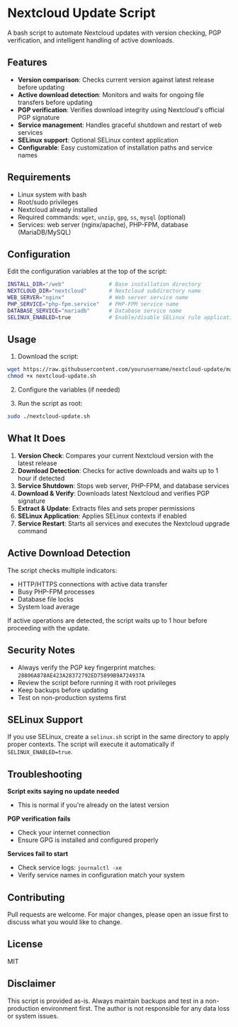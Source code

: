 # Nextcloud Update Script

A bash script to automate Nextcloud updates with version checking, PGP verification, and intelligent handling of active downloads.

## Features

- **Version comparison**: Checks current version against latest release before updating
- **Active download detection**: Monitors and waits for ongoing file transfers before updating
- **PGP verification**: Verifies download integrity using Nextcloud's official PGP signature
- **Service management**: Handles graceful shutdown and restart of web services
- **SELinux support**: Optional SELinux context application
- **Configurable**: Easy customization of installation paths and service names

## Requirements

- Linux system with bash
- Root/sudo privileges
- Nextcloud already installed
- Required commands: `wget`, `unzip`, `gpg`, `ss`, `mysql` (optional)
- Services: web server (nginx/apache), PHP-FPM, database (MariaDB/MySQL)

## Configuration

Edit the configuration variables at the top of the script:

```bash
INSTALL_DIR="/web"              # Base installation directory
NEXTCLOUD_DIR="nextcloud"       # Nextcloud subdirectory name
WEB_SERVER="nginx"              # Web server service name
PHP_SERVICE="php-fpm.service"   # PHP-FPM service name
DATABASE_SERVICE="mariadb"      # Database service name
SELINUX_ENABLED=true            # Enable/disable SELinux rule application
```

## Usage

1. Download the script:
```bash
wget https://raw.githubusercontent.com/yourusername/nextcloud-update/main/nextcloud-update.sh
chmod +x nextcloud-update.sh
```

2. Configure the variables (if needed)

3. Run the script as root:
```bash
sudo ./nextcloud-update.sh
```

## What It Does

1. **Version Check**: Compares your current Nextcloud version with the latest release
2. **Download Detection**: Checks for active downloads and waits up to 1 hour if detected
3. **Service Shutdown**: Stops web server, PHP-FPM, and database services
4. **Download & Verify**: Downloads latest Nextcloud and verifies PGP signature
5. **Extract & Update**: Extracts files and sets proper permissions
6. **SELinux Application**: Applies SELinux contexts if enabled
7. **Service Restart**: Starts all services and executes the Nextcloud upgrade command

## Active Download Detection

The script checks multiple indicators:
- HTTP/HTTPS connections with active data transfer
- Busy PHP-FPM processes
- Database file locks
- System load average

If active operations are detected, the script waits up to 1 hour before proceeding with the update.

## Security Notes

- Always verify the PGP key fingerprint matches: `28806A878AE423A28372792ED75899B9A724937A`
- Review the script before running it with root privileges
- Keep backups before updating
- Test on non-production systems first

## SELinux Support

If you use SELinux, create a `selinux.sh` script in the same directory to apply proper contexts. The script will execute it automatically if `SELINUX_ENABLED=true`.

## Troubleshooting

**Script exits saying no update needed**
- This is normal if you're already on the latest version

**PGP verification fails**
- Check your internet connection
- Ensure GPG is installed and configured properly

**Services fail to start**
- Check service logs: `journalctl -xe`
- Verify service names in configuration match your system

## Contributing

Pull requests are welcome. For major changes, please open an issue first to discuss what you would like to change.

## License

MIT

## Disclaimer

This script is provided as-is. Always maintain backups and test in a non-production environment first. The author is not responsible for any data loss or system issues.
